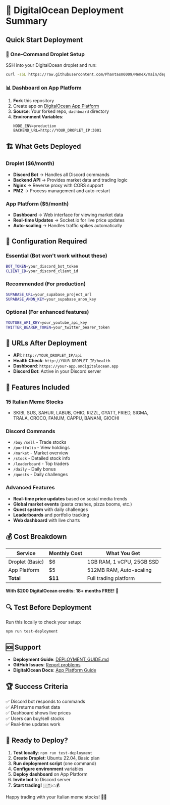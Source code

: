# 🌊 DigitalOcean Deployment Summary

## Quick Start Deployment

### 🚀 One-Command Droplet Setup

SSH into your DigitalOcean droplet and run:

```bash
curl -sSL https://raw.githubusercontent.com/Phantasm0009/MemeX/main/deploy-digitalocean-optimized.sh | sudo bash
```

### 📊 Dashboard on App Platform

1. **Fork** this repository
2. Create app on [DigitalOcean App Platform](https://cloud.digitalocean.com/apps)
3. **Source**: Your forked repo, `dashboard` directory
4. **Environment Variables**:
   ```
   NODE_ENV=production
   BACKEND_URL=http://YOUR_DROPLET_IP:3001
   ```

## 🏗️ What Gets Deployed

### Droplet ($6/month)
- **Discord Bot** → Handles all Discord commands
- **Backend API** → Provides market data and trading logic
- **Nginx** → Reverse proxy with CORS support
- **PM2** → Process management and auto-restart

### App Platform ($5/month)
- **Dashboard** → Web interface for viewing market data
- **Real-time Updates** → Socket.io for live price updates
- **Auto-scaling** → Handles traffic spikes automatically

## 🔧 Configuration Required

### Essential (Bot won't work without these)
```bash
BOT_TOKEN=your_discord_bot_token
CLIENT_ID=your_discord_client_id
```

### Recommended (For production)
```bash
SUPABASE_URL=your_supabase_project_url
SUPABASE_ANON_KEY=your_supabase_anon_key
```

### Optional (For enhanced features)
```bash
YOUTUBE_API_KEY=your_youtube_api_key
TWITTER_BEARER_TOKEN=your_twitter_bearer_token
```

## 📱 URLs After Deployment

- **API**: `http://YOUR_DROPLET_IP/api`
- **Health Check**: `http://YOUR_DROPLET_IP/health`
- **Dashboard**: `https://your-app.ondigitalocean.app`
- **Discord Bot**: Active in your Discord server

## 🎯 Features Included

### 15 Italian Meme Stocks
- SKIBI, SUS, SAHUR, LABUB, OHIO, RIZZL, GYATT, FRIED, SIGMA, TRALA, CROCO, FANUM, CAPPU, BANANI, GIOCHI

### Discord Commands
- `/buy` `/sell` - Trade stocks
- `/portfolio` - View holdings
- `/market` - Market overview
- `/stock` - Detailed stock info
- `/leaderboard` - Top traders
- `/daily` - Daily bonus
- `/quests` - Daily challenges

### Advanced Features
- **Real-time price updates** based on social media trends
- **Global market events** (pasta crashes, pizza booms, etc.)
- **Quest system** with daily challenges
- **Leaderboards** and portfolio tracking
- **Web dashboard** with live charts

## 💰 Cost Breakdown

| Service | Monthly Cost | What You Get |
|---------|-------------|--------------|
| Droplet (Basic) | $6 | 1GB RAM, 1 vCPU, 25GB SSD |
| App Platform | $5 | 512MB RAM, Auto-scaling |
| **Total** | **$11** | Full trading platform |

**With $200 DigitalOcean credits**: **18+ months FREE!** 🎉

## 🔍 Test Before Deployment

Run this locally to check your setup:

```bash
npm run test-deployment
```

## 🆘 Support

- **Deployment Guide**: [DEPLOYMENT_GUIDE.md](./DEPLOYMENT_GUIDE.md)
- **GitHub Issues**: [Report problems](https://github.com/Phantasm0009/MemeX/issues)
- **DigitalOcean Docs**: [App Platform Guide](https://docs.digitalocean.com/products/app-platform/)

## 🏆 Success Criteria

✅ Discord bot responds to commands  
✅ API returns market data  
✅ Dashboard shows live prices  
✅ Users can buy/sell stocks  
✅ Real-time updates work  

## 🎉 Ready to Deploy?

1. **Test locally**: `npm run test-deployment`
2. **Create Droplet**: Ubuntu 22.04, Basic plan
3. **Run deployment script** (one command)
4. **Configure environment** variables
5. **Deploy dashboard** on App Platform
6. **Invite bot** to Discord server
7. **Start trading!** 🇮🇹📈💰

Happy trading with your Italian meme stocks! 🍝🚀
